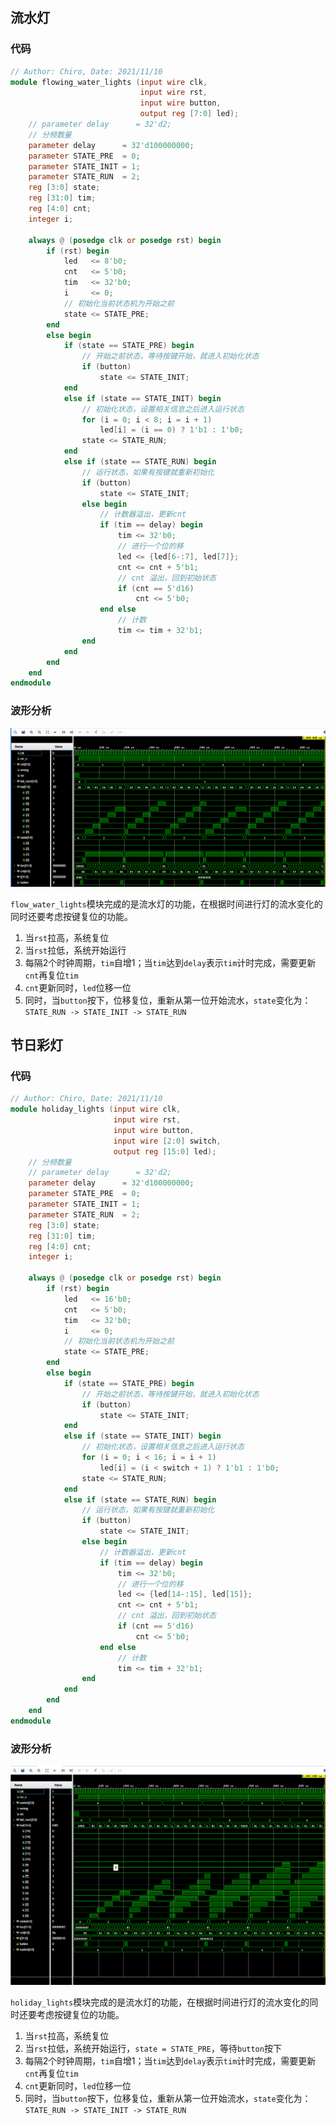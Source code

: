 ## 流水灯

### 代码

```verilog
// Author: Chiro, Date: 2021/11/10
module flowing_water_lights (input wire clk,
                             input wire rst,
                             input wire button,
                             output reg [7:0] led);
	// parameter delay      = 32'd2;
    // 分频数量
    parameter delay      = 32'd100000000;
    parameter STATE_PRE  = 0;
    parameter STATE_INIT = 1;
    parameter STATE_RUN  = 2;
    reg [3:0] state;
    reg [31:0] tim;
    reg [4:0] cnt;
    integer i;
    
    always @ (posedge clk or posedge rst) begin
        if (rst) begin
            led   <= 8'b0;
            cnt   <= 5'b0;
            tim   <= 32'b0;
            i     <= 0;
            // 初始化当前状态机为开始之前
            state <= STATE_PRE;
        end
        else begin
            if (state == STATE_PRE) begin
                // 开始之前状态，等待按键开始，就进入初始化状态
                if (button)
                    state <= STATE_INIT;
            end
            else if (state == STATE_INIT) begin
                // 初始化状态，设置相关信息之后进入运行状态
                for (i = 0; i < 8; i = i + 1)
                    led[i] = (i == 0) ? 1'b1 : 1'b0;
                state <= STATE_RUN;
            end
            else if (state == STATE_RUN) begin
                // 运行状态，如果有按键就重新初始化
                if (button)
                    state <= STATE_INIT;
                else begin
                    // 计数器溢出，更新cnt
                    if (tim == delay) begin
                        tim <= 32'b0;
                        // 进行一个位的移
                        led <= {led[6-:7], led[7]};
                        cnt <= cnt + 5'b1;
                        // cnt 溢出，回到初始状态
                        if (cnt == 5'd16)
                            cnt <= 5'b0;
                    end else
                        // 计数
                        tim <= tim + 32'b1;
                end
            end
        end
    end
endmodule

```

### 波形分析

![image-20211110154213475](lab02.assets/image-20211110154213475.png)

`flow_water_lights`模块完成的是流水灯的功能，在根据时间进行灯的流水变化的同时还要考虑按键复位的功能。

1. 当`rst`拉高，系统复位
2. 当`rst`拉低，系统开始运行
3. 每隔2个时钟周期，`tim`自增1；当`tim`达到`delay`表示`tim`计时完成，需要更新`cnt`再复位`tim`
4. `cnt`更新同时，`led`位移一位
5. 同时，当`button`按下，位移复位，重新从第一位开始流水，`state`变化为：`STATE_RUN -> STATE_INIT -> STATE_RUN`

##  节日彩灯

### 代码

```verilog
// Author: Chiro, Date: 2021/11/10
module holiday_lights (input wire clk,
                       input wire rst,
                       input wire button,
                       input wire [2:0] switch,
                       output reg [15:0] led);
    // 分频数量
    // parameter delay      = 32'd2;
    parameter delay      = 32'd100000000;
    parameter STATE_PRE  = 0;
    parameter STATE_INIT = 1;
    parameter STATE_RUN  = 2;
    reg [3:0] state;
    reg [31:0] tim;
    reg [4:0] cnt;
    integer i;
    
    always @ (posedge clk or posedge rst) begin
        if (rst) begin
            led   <= 16'b0;
            cnt   <= 5'b0;
            tim   <= 32'b0;
            i     <= 0;
            // 初始化当前状态机为开始之前
            state <= STATE_PRE;
        end
        else begin
            if (state == STATE_PRE) begin
                // 开始之前状态，等待按键开始，就进入初始化状态
                if (button)
                    state <= STATE_INIT;
            end
            else if (state == STATE_INIT) begin
                // 初始化状态，设置相关信息之后进入运行状态
                for (i = 0; i < 16; i = i + 1)
                    led[i] = (i < switch + 1) ? 1'b1 : 1'b0;
                state <= STATE_RUN;
            end
            else if (state == STATE_RUN) begin
                // 运行状态，如果有按键就重新初始化
                if (button)
                    state <= STATE_INIT;
                else begin
                    // 计数器溢出，更新cnt
                    if (tim == delay) begin
                        tim <= 32'b0;
                        // 进行一个位的移
                        led <= {led[14-:15], led[15]};
                        cnt <= cnt + 5'b1;
                        // cnt 溢出，回到初始状态
                        if (cnt == 5'd16)
                            cnt <= 5'b0;
                    end else
                        // 计数
                        tim <= tim + 32'b1;
                end
            end
        end
    end
endmodule

```

### 波形分析

![image-20211110154839450](lab02.assets/image-20211110154839450.png)

`holiday_lights`模块完成的是流水灯的功能，在根据时间进行灯的流水变化的同时还要考虑按键复位的功能。

1. 当`rst`拉高，系统复位
2. 当`rst`拉低，系统开始运行，`state = STATE_PRE`，等待`button`按下
3. 每隔2个时钟周期，`tim`自增1；当`tim`达到`delay`表示`tim`计时完成，需要更新`cnt`再复位`tim`
4. `cnt`更新同时，`led`位移一位
5. 同时，当`button`按下，位移复位，重新从第一位开始流水，`state`变化为：`STATE_RUN -> STATE_INIT -> STATE_RUN`